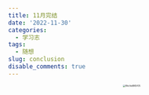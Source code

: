 ```yaml
---
title: 11月完结
date: '2022-11-30'
categories:
  - 学习志
tags:
  - 随想
slug: conclusion
disable_comments: true
---
```


<p style="text-align: center;">
	<img src="/images/1130.jpg" alt="WechatIMG435" style="zoom:30%;" />
</p>

